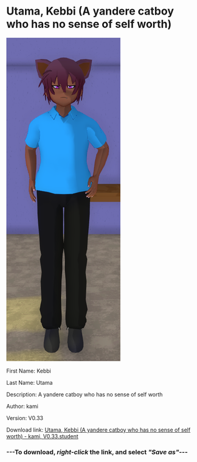 # Utama, Kebbi (A yandere catboy who has no sense of self worth)

<img src = "https://raw.githubusercontent.com/Arbiter1223/Daigaku-Gurashi-Custom-Students/master/Students/Files/Utama%2C%20Kebbi%20(A%20yandere%20catboy%20who%20has%20no%20sense%20of%20self%20worth).png">

First Name: Kebbi

Last Name: Utama

Description: A yandere catboy who has no sense of self worth

Author: kami

Version: V0.33

Download link: <a href="https://raw.githubusercontent.com/Arbiter1223/Daigaku-Gurashi-Custom-Students/master/Students/Files/Utama%2C%20Kebbi%20(A%20yandere%20catboy%20who%20has%20no%20sense%20of%20self%20worth)%20-%20kami%2C%20V0.33.student">Utama, Kebbi (A yandere catboy who has no sense of self worth) - kami, V0.33.student</a>

### ---**To download, _right-click_ the link, and select _"Save as"_**---
